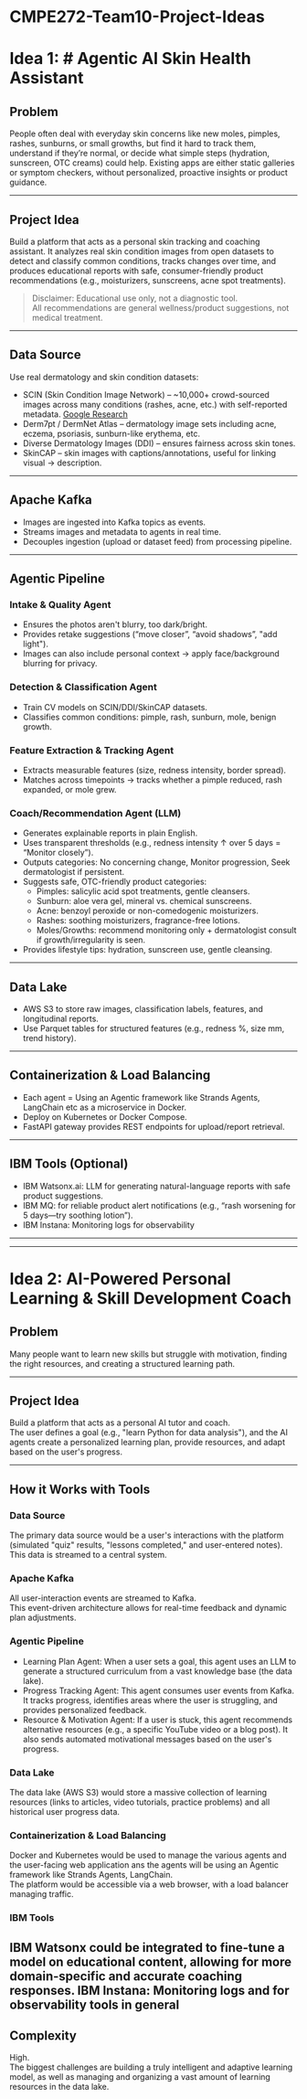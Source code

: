# CMPE272-Team10-Project-Ideas

# Idea 1: # Agentic AI Skin Health Assistant

## Problem
People often deal with everyday skin concerns like new moles, pimples, rashes, sunburns, or small growths, but find it hard to track them, understand if they’re normal, or decide what simple steps (hydration, sunscreen, OTC creams) could help. Existing apps are either static galleries or symptom checkers, without personalized, proactive insights or product guidance.

---

## Project Idea
Build a platform that acts as a personal skin tracking and coaching assistant. It analyzes real skin condition images from open datasets to detect and classify common conditions, tracks changes over time, and produces educational reports with safe, consumer-friendly product recommendations (e.g., moisturizers, sunscreens, acne spot treatments).

> Disclaimer: Educational use only, not a diagnostic tool.  
> All recommendations are general wellness/product suggestions, not medical treatment.

---

## Data Source
Use real dermatology and skin condition datasets:
- SCIN (Skin Condition Image Network) – ~10,000+ crowd-sourced images across many conditions (rashes, acne, etc.) with self-reported metadata. [Google Research](https://github.com/google-research-datasets/scin)  
- Derm7pt / DermNet Atlas – dermatology image sets including acne, eczema, psoriasis, sunburn-like erythema, etc.  
- Diverse Dermatology Images (DDI) – ensures fairness across skin tones.  
- SkinCAP – skin images with captions/annotations, useful for linking visual → description.  

---

## Apache Kafka
- Images are ingested into Kafka topics as events.  
- Streams images and metadata to agents in real time.  
- Decouples ingestion (upload or dataset feed) from processing pipeline.  

---

## Agentic Pipeline

### Intake & Quality Agent
- Ensures the photos aren't blurry, too dark/bright.  
- Provides retake suggestions (“move closer”, “avoid shadows”, "add light").  
- Images can also include personal context → apply face/background blurring for privacy.  

### Detection & Classification Agent
- Train CV models on SCIN/DDI/SkinCAP datasets.  
- Classifies common conditions: pimple, rash, sunburn, mole, benign growth.  

### Feature Extraction & Tracking Agent
- Extracts measurable features (size, redness intensity, border spread).  
- Matches across timepoints → tracks whether a pimple reduced, rash expanded, or mole grew.  

### Coach/Recommendation Agent (LLM)
- Generates explainable reports in plain English.  
- Uses transparent thresholds (e.g., redness intensity ↑ over 5 days = “Monitor closely”).  
- Outputs categories: No concerning change, Monitor progression, Seek dermatologist if persistent.  
- Suggests safe, OTC-friendly product categories:
  - Pimples: salicylic acid spot treatments, gentle cleansers.  
  - Sunburn: aloe vera gel, mineral vs. chemical sunscreens.  
  - Acne: benzoyl peroxide or non-comedogenic moisturizers.  
  - Rashes: soothing moisturizers, fragrance-free lotions.  
  - Moles/Growths: recommend monitoring only + dermatologist consult if growth/irregularity is seen.  
- Provides lifestyle tips: hydration, sunscreen use, gentle cleansing.  

---

## Data Lake
- AWS S3 to store raw images, classification labels, features, and longitudinal reports.  
- Use Parquet tables for structured features (e.g., redness %, size mm, trend history).  

---

## Containerization & Load Balancing
- Each agent = Using an Agentic framework like Strands Agents, LangChain etc as a microservice in Docker.  
- Deploy on Kubernetes or Docker Compose.  
- FastAPI gateway provides REST endpoints for upload/report retrieval.  

---

## IBM Tools (Optional)
- IBM Watsonx.ai: LLM for generating natural-language reports with safe product suggestions.  
- IBM MQ: for reliable product alert notifications (e.g., “rash worsening for 5 days—try soothing lotion”).
- IBM Instana: Monitoring logs for observability
---

---

# Idea 2: AI-Powered Personal Learning & Skill Development Coach

## Problem
Many people want to learn new skills but struggle with motivation, finding the right resources, and creating a structured learning path.

---

## Project Idea
Build a platform that acts as a personal AI tutor and coach.  
The user defines a goal (e.g., "learn Python for data analysis"), and the AI agents create a personalized learning plan, provide resources, and adapt based on the user's progress.

---

## How it Works with Tools

### Data Source
The primary data source would be a user's interactions with the platform (simulated "quiz" results, "lessons completed," and user-entered notes). This data is streamed to a central system.

### Apache Kafka
All user-interaction events are streamed to Kafka.  
This event-driven architecture allows for real-time feedback and dynamic plan adjustments.

### Agentic Pipeline
- Learning Plan Agent: When a user sets a goal, this agent uses an LLM to generate a structured curriculum from a vast knowledge base (the data lake).  
- Progress Tracking Agent: This agent consumes user events from Kafka. It tracks progress, identifies areas where the user is struggling, and provides personalized feedback.  
- Resource & Motivation Agent: If a user is stuck, this agent recommends alternative resources (e.g., a specific YouTube video or a blog post). It also sends automated motivational messages based on the user's progress.  

### Data Lake
The data lake (AWS S3) would store a massive collection of learning resources (links to articles, video tutorials, practice problems) and all historical user progress data.

### Containerization & Load Balancing
Docker and Kubernetes would be used to manage the various agents and the user-facing web application ans the agents will be using an Agentic framework like Strands Agents, LangChain.  
The platform would be accessible via a web browser, with a load balancer managing traffic.

### IBM Tools
IBM Watsonx could be integrated to fine-tune a model on educational content, allowing for more domain-specific and accurate coaching responses.
IBM Instana: Monitoring logs and for observability tools in general
---

## Complexity
High.  
The biggest challenges are building a truly intelligent and adaptive learning model, as well as managing and organizing a vast amount of learning resources in the data lake.

